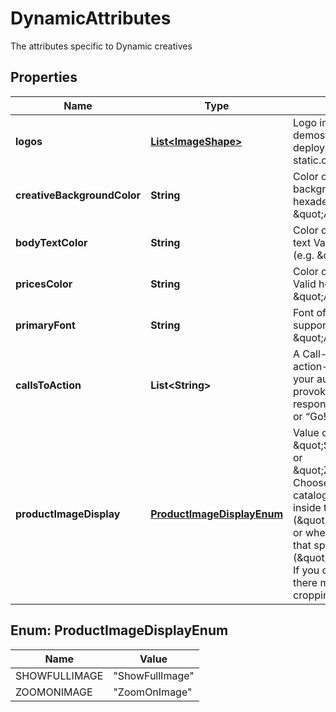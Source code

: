 

# DynamicAttributes

The attributes specific to Dynamic creatives

## Properties

Name | Type | Description | Notes
------------ | ------------- | ------------- | -------------
**logos** | [**List&lt;ImageShape&gt;**](ImageShape.md) | Logo images uploaded on demostatic.criteo.com when deploying and then static.criteo.net |  [optional]
**creativeBackgroundColor** | **String** | Color of the creative&#39;s background  Valid hexadecimal color (e.g. \&quot;AB00FF\&quot;) |  [optional]
**bodyTextColor** | **String** | Color of the creative&#39;s body text  Valid hexadecimal color (e.g. \&quot;AB00FF\&quot;) |  [optional]
**pricesColor** | **String** | Color of the creative&#39;s prices  Valid hexadecimal color (e.g. \&quot;AB00FF\&quot;) |  [optional]
**primaryFont** | **String** | Font of the primary font  Valid supported font like \&quot;Arial\&quot; |  [optional]
**callsToAction** | **List&lt;String&gt;** | A Call-to-Action (CTA) is an action-driven instruction to your audience intended to provoke an immediate  response, such as “Buy now” or “Go!”. |  [optional]
**productImageDisplay** | [**ProductImageDisplayEnum**](#ProductImageDisplayEnum) | Value can be \&quot;ShowFullImage\&quot; or \&quot;ZoomOnImage\&quot;. Choose whether your product catalog images should fit inside the allocated  space (\&quot;ShowFullImage\&quot;) or whether they should fill that space (\&quot;ZoomOnImage\&quot;). If you choose ZoomOnImage, there may be some  image cropping. |  [optional]



## Enum: ProductImageDisplayEnum

Name | Value
---- | -----
SHOWFULLIMAGE | &quot;ShowFullImage&quot;
ZOOMONIMAGE | &quot;ZoomOnImage&quot;



